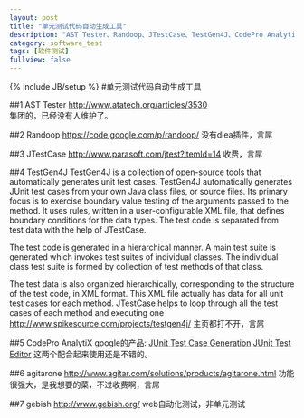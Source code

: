 ```yaml
---
layout: post
title: "单元测试代码自动生成工具"
description: "AST Tester、Randoop、JTestCase、TestGen4J、CodePro AnalytiX、agitarone、gebish"
category: software_test
tags: [软件测试]
fullview: false
---
```


{% include JB/setup %}
#单元测试代码自动生成工具

##1 AST Tester
<http://www.atatech.org/articles/3530>  
集团的，已经没有人维护了。

##2 Randoop
<https://code.google.com/p/randoop/>
没有diea插件，言屌

##3 JTestCase
<http://www.parasoft.com/jtest?itemId=14>
收费，言屌

##4 TestGen4J
TestGen4J is a collection of open-source tools that automatically generates unit test cases. TestGen4J automatically generates JUnit test cases from your own Java class files, or source files. Its primary focus is to exercise boundary value testing of the arguments passed to the method. It uses rules, written in a user-configurable XML file, that defines boundary conditions for the data types. The test code is separated from test data with the help of JTestCase.

The test code is generated in a hierarchical manner. A main test suite is generated which invokes test suites of individual classes. The individual class test suite is formed by collection of test methods of that class.

The test data is also organized hierarchically, corresponding to the structure of the test code, in XML format. This XML file actually has data for all unit test cases for each method. JTestCase helps to loop through all the test cases of each method and executing one
<http://www.spikesource.com/projects/testgen4j/>
主页都打不开，言屌

##5 CodePro AnalytiX
google的产品:
[JUnit Test Case Generation](https://developers.google.com/java-dev-tools/codepro/doc/features/junit/test_case_generation#InvokingTestGenerator)
[JUnit Test Editor](https://developers.google.com/java-dev-tools/codepro/doc/features/juniteditor/junit_testeditor)
这两个配合起来使用还是不错的。

##6 agitarone
<http://www.agitar.com/solutions/products/agitarone.html>
功能很强大，是我想要的菜，不过收费啊，言屌

##7 gebish
<http://www.gebish.org/>
web自动化测试，非单元测试

  
